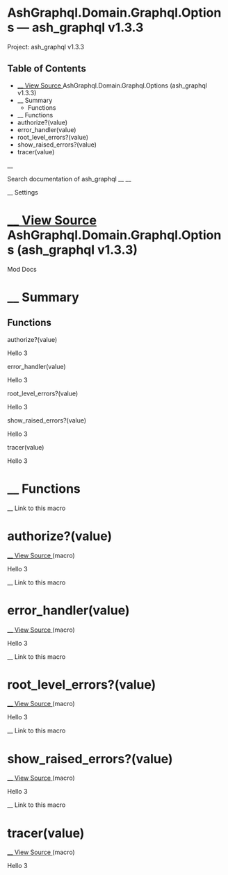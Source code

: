 # AshGraphql.Domain.Graphql.Options — ash_graphql v1.3.3

Project: ash_graphql v1.3.3

## Table of Contents

- [ __ View Source ](external_link) AshGraphql.Domain.Graphql.Options (ash_graphql v1.3.3)
- __ Summary
  - Functions
- __ Functions
- authorize?(value)
- error_handler(value)
- root_level_errors?(value)
- show_raised_errors?(value)
- tracer(value)

__

Search documentation of ash_graphql __ __

__ Settings

#  [ __ View Source ](external_link) AshGraphql.Domain.Graphql.Options (ash_graphql v1.3.3)

Mod Docs

#  __ Summary

##  Functions

authorize?(value)

Hello 3

error_handler(value)

Hello 3

root_level_errors?(value)

Hello 3

show_raised_errors?(value)

Hello 3

tracer(value)

Hello 3

#  __ Functions

__ Link to this macro

# authorize?(value)

[ __ View Source ](external_link) (macro)

Hello 3

__ Link to this macro

# error_handler(value)

[ __ View Source ](external_link) (macro)

Hello 3

__ Link to this macro

# root_level_errors?(value)

[ __ View Source ](external_link) (macro)

Hello 3

__ Link to this macro

# show_raised_errors?(value)

[ __ View Source ](external_link) (macro)

Hello 3

__ Link to this macro

# tracer(value)

[ __ View Source ](external_link) (macro)

Hello 3
